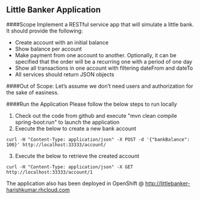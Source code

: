 ## Little Banker Application

####Scope
Implement a RESTful service app that will simulate a little bank. 
It should provide the following:
- Create account with an initial balance
- Show balance per account
- Make payment from one account to another. Optionally, it can be specified that the order will be a recurring one with a period of one day
- Show all transactions in one account with filtering dateFrom and dateTo
- All services should return JSON objects

####Out of Scope:
Let’s assume we don’t need users and authorization for the sake of easiness.

####Run the Application
Please follow the below steps to run locally

1. Check out the code from github and execute "mvn clean compile spring-boot:run" to launch the application
2. Execute the below to create a new bank account
~~~~~~~~~
curl -H "Content-Type: application/json" -X POST -d '{"bankBalance": 100}' http://localhost:33333/account/
~~~~~~~~~
3. Execute the below to retrieve the created account
~~~~~~~~~
curl -H "Content-Type: application/json" -X GET http://localhost:33333/account/1
~~~~~~~~~

The application also has been deployed in OpenShift @ http://littlebanker-harishkumar.rhcloud.com